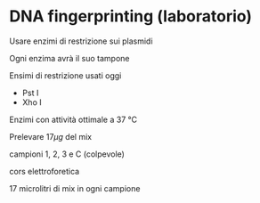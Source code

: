 # DNA fingerprinting (laboratorio)

Usare enzimi di restrizione sui plasmidi

Ogni enzima avrà il suo tampone

Ensimi di restrizione usati oggi

- Pst I
- Xho I

Enzimi con attività ottimale a 37 °C

Prelevare $17\mu g$ del mix

campioni 
1, 2, 3   e C (colpevole)

cors elettroforetica

17 microlitri di mix in ogni campione


<!--stackedit_data:
eyJoaXN0b3J5IjpbODg3Nzg3MDAwLC0xNDE1OTIzNjA3LDcwOT
E0MjM5Nl19
-->